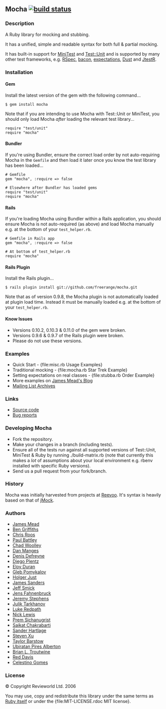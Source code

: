 ## Mocha [![build status](https://secure.travis-ci.org/freerange/mocha.png)](https://secure.travis-ci.org/freerange/mocha.png)

### Description

A Ruby library for mocking and stubbing.

It has a unified, simple and readable syntax for both full & partial mocking.

It has built-in support for [MiniTest](https://github.com/seattlerb/minitest) and [Test::Unit](https://github.com/test-unit/test-unit/) and is supported by many other test frameworks, e.g. [RSpec](http://rspec.info/), [bacon](https://github.com/chneukirchen/bacon/), [expectations](http://expectations.rubyforge.org/), [Dust](http://dust.rubyforge.org/) and [JtestR](http://jtestr.codehaus.org/).

### Installation

#### Gem

Install the latest version of the gem with the following command...

    $ gem install mocha

Note that if you are intending to use Mocha with Test::Unit or MiniTest, you should only load Mocha *after* loading the relevant test library...

    require "test/unit"
    require "mocha"

#### Bundler

If you're using Bundler, ensure the correct load order by not auto-requiring Mocha in the `Gemfile` and then load it later once you know the test library has been loaded...

    # Gemfile
    gem "mocha", :require => false

    # Elsewhere after Bundler has loaded gems
    require "test/unit"
    require "mocha"

#### Rails

If you're loading Mocha using Bundler within a Rails application, you should ensure Mocha is not auto-required (as above) and load Mocha manually e.g. at the bottom of your `test_helper.rb`.

    # Gemfile in Rails app
    gem "mocha", :require => false

    # At bottom of test_helper.rb
    require "mocha"

#### Rails Plugin

Install the Rails plugin...

    $ rails plugin install git://github.com/freerange/mocha.git

Note that as of version 0.9.8, the Mocha plugin is not automatically loaded at plugin load time. Instead it must be manually loaded e.g. at the bottom of your `test_helper.rb`.

#### Know Issues

* Versions 0.10.2, 0.10.3 & 0.11.0 of the gem were broken.
* Versions 0.9.6 & 0.9.7 of the Rails plugin were broken.
* Please do not use these versions.

### Examples

* Quick Start - {file:misc.rb Usage Examples}
* Traditional mocking - {file:mocha.rb Star Trek Example}
* Setting expectations on real classes - {file:stubba.rb Order Example}
* More examples on [James Mead's Blog](http://jamesmead.org/blog/)
* [Mailing List Archives](http://groups.google.com/group/mocha-developer)

### Links

* [Source code](http://github.com/freerange/mocha)
* [Bug reports](http://github.com/freerange/mocha/issues)

### Developing Mocha

* Fork the repository.
* Make your changes in a branch (including tests).
* Ensure all of the tests run against all supported versions of Test::Unit, MiniTest & Ruby by running ./build-matrix.rb (note that currently this makes a *lot* of assumptions about your local environment e.g. rbenv installed with specific Ruby versions).
* Send us a pull request from your fork/branch.

### History

Mocha was initially harvested from projects at [Reevoo](http://www.reevoo.com/). It's syntax is heavily based on that of [jMock](http://www.jmock.org).

### Authors

* [James Mead](http://jamesmead.org/)
* [Ben Griffiths](http://www.techbelly.com/)
* [Chris Roos](http://chrisroos.co.uk/)
* [Paul Battley](http://po-ru.com/)
* [Chad Woolley](http://thewoolleyweb.com/)
* [Dan Manges](http://www.dan-manges.com/)
* [Denis Defreyne](http://stoneship.org/)
* [Diego Plentz](http://plentz.org/)
* [Eloy Duran](http://soup.superalloy.nl/)
* [Gleb Pomykalov](https://github.com/glebpom)
* [Holger Just](https://github.com/meineerde)
* [James Sanders](https://github.com/jsanders)
* [Jeff Smick](https://github.com/sprsquish)
* [Jens Fahnenbruck](https://github.com/jigfox)
* [Jeremy Stephens](https://github.com/viking)
* [Julik Tarkhanov](http://julik.nl/)
* [Luke Redpath](http://lukeredpath.co.uk/)
* [Nick Lewis](https://github.com/nicklewis)
* [Prem Sichanugrist](http://sikachu.com/)
* [Saikat Chakrabarti](http://techblog.gomockingbird.com/)
* [Sander Hartlage](https://github.com/sander6)
* [Steven Xu](http://stevenxu.ca/)
* [Taylor Barstow](http://taylorbarstow.com/)
* [Ubiratan Pires Alberton](https://github.com/Bira)
* [Brian L. Troutwine](http://www.troutwine.us/)
* [Red Davis](https://github.com/reddavis)
* [Celestino Gomes](http://blog.tinogomes.com/)

### License

© Copyright Revieworld Ltd. 2006

You may use, copy and redistribute this library under the same terms as [Ruby itself](http://www.ruby-lang.org/en/LICENSE.txt) or under the {file:MIT-LICENSE.rdoc MIT license}.
